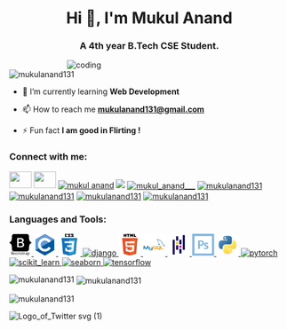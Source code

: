 <h1 align="center">Hi 👋, I'm Mukul Anand</h1>
<h3 align="center">A 4th year B.Tech CSE Student.</h3>

<img align="right" src="https://user-images.githubusercontent.com/55389276/140866485-8fb1c876-9a8f-4d6a-98dc-08c4981eaf70.gif" alt="coding" width="400">

<p align="left"> <img src="https://komarev.com/ghpvc/?username=mukulanand131&label=Profile%20views&color=0e75b6&style=flat" alt="mukulanand131" /> </p>

- 🌱 I’m currently learning **Web Development**

- 📫 How to reach me **mukulanand131@gmail.com**

- ⚡ Fun fact **I am good in Flirting !**

<h3 align="left">Connect with me:</h3>
<p align="left">
<!--   For twitter -->
<a href="https://twitter.com/mukul_anand___" ><img src="https://www.cdnlogo.com/logos/t/96/twitter-icon.svg" height="30" width="40" alt=""></a>
<!-- For Linked in -->
<a href="https://www.linkedin.com/in/mukul-anand-131-/" ><img src="https://www.cdnlogo.com/logos/l/15/linkedin-2013.svg" height="30" width="40" alt=""></a>
<!-- For Facebook -->
<a href="https://www.facebook.com/mukul.anand.146069/" target="blank"><img align="justify" src="https://www.cdnlogo.com/logos/f/91/facebook-icon.svg" alt="mukul anand" height="30" width="40" /></a>
<!-- for instagram -->
  <a href="https://cdnlogo.com/logo/instagram-icon_42137.html"><img src="https://www.cdnlogo.com/logos/i/32/instagram-icon.svg"></a>
<a href="https://instagram.com/mukul_anand___" target="blank"><img align="center" src="https://www.cdnlogo.com/logos/i/32/instagram-icon.svg" alt="mukul_anand___" height="30" width="40" /></a>
<a href="https://www.codechef.com/users/mukulanand131" target="blank"><img align="center" src="https://cdn.jsdelivr.net/npm/simple-icons@3.1.0/icons/codechef.svg" alt="mukulanand131" height="30" width="40" /></a>
<a href="https://www.hackerrank.com/mukulanand131" target="blank"><img align="center" src="https://raw.githubusercontent.com/rahuldkjain/github-profile-readme-generator/master/src/images/icons/Social/hackerrank.svg" alt="mukulanand131" height="30" width="40" /></a>
<a href="https://www.leetcode.com/mukulanand131" target="blank"><img align="center" src="https://raw.githubusercontent.com/rahuldkjain/github-profile-readme-generator/master/src/images/icons/Social/leet-code.svg" alt="mukulanand131" height="30" width="40" /></a>
<a href="https://auth.geeksforgeeks.org/user/mukulanand131" target="blank"><img align="center" src="https://raw.githubusercontent.com/rahuldkjain/github-profile-readme-generator/master/src/images/icons/Social/geeks-for-geeks.svg" alt="mukulanand131" height="30" width="40" /></a>
</p>

<h3 align="left">Languages and Tools:</h3>
<p align="left"> <a href="https://getbootstrap.com" target="_blank" rel="noreferrer"> <img src="https://raw.githubusercontent.com/devicons/devicon/master/icons/bootstrap/bootstrap-plain-wordmark.svg" alt="bootstrap" width="40" height="40"/> </a> <a href="https://www.cprogramming.com/" target="_blank" rel="noreferrer"> <img src="https://raw.githubusercontent.com/devicons/devicon/master/icons/c/c-original.svg" alt="c" width="40" height="40"/> </a> <a href="https://www.w3schools.com/css/" target="_blank" rel="noreferrer"> <img src="https://raw.githubusercontent.com/devicons/devicon/master/icons/css3/css3-original-wordmark.svg" alt="css3" width="40" height="40"/> </a> <a href="https://www.djangoproject.com/" target="_blank" rel="noreferrer"> <img src="https://cdn.worldvectorlogo.com/logos/django.svg" alt="django" width="40" height="40"/> </a> <a href="https://www.w3.org/html/" target="_blank" rel="noreferrer"> <img src="https://raw.githubusercontent.com/devicons/devicon/master/icons/html5/html5-original-wordmark.svg" alt="html5" width="40" height="40"/> </a> <a href="https://www.mysql.com/" target="_blank" rel="noreferrer"> <img src="https://raw.githubusercontent.com/devicons/devicon/master/icons/mysql/mysql-original-wordmark.svg" alt="mysql" width="40" height="40"/> </a> <a href="https://pandas.pydata.org/" target="_blank" rel="noreferrer"> <img src="https://raw.githubusercontent.com/devicons/devicon/2ae2a900d2f041da66e950e4d48052658d850630/icons/pandas/pandas-original.svg" alt="pandas" width="40" height="40"/> </a> <a href="https://www.photoshop.com/en" target="_blank" rel="noreferrer"> <img src="https://raw.githubusercontent.com/devicons/devicon/master/icons/photoshop/photoshop-line.svg" alt="photoshop" width="40" height="40"/> </a> <a href="https://www.python.org" target="_blank" rel="noreferrer"> <img src="https://raw.githubusercontent.com/devicons/devicon/master/icons/python/python-original.svg" alt="python" width="40" height="40"/> </a> <a href="https://pytorch.org/" target="_blank" rel="noreferrer"> <img src="https://www.vectorlogo.zone/logos/pytorch/pytorch-icon.svg" alt="pytorch" width="40" height="40"/> </a> <a href="https://scikit-learn.org/" target="_blank" rel="noreferrer"> <img src="https://upload.wikimedia.org/wikipedia/commons/0/05/Scikit_learn_logo_small.svg" alt="scikit_learn" width="40" height="40"/> </a> <a href="https://seaborn.pydata.org/" target="_blank" rel="noreferrer"> <img src="https://seaborn.pydata.org/_images/logo-mark-lightbg.svg" alt="seaborn" width="40" height="40"/> </a> <a href="https://www.tensorflow.org" target="_blank" rel="noreferrer"> <img src="https://www.vectorlogo.zone/logos/tensorflow/tensorflow-icon.svg" alt="tensorflow" width="40" height="40"/> </a> </p>

<p><img align="left" src="https://github-readme-stats.vercel.app/api/top-langs?username=mukulanand131&show_icons=true&locale=en&layout=compact" alt="mukulanand131" /></p>

<p>&nbsp;<img align="center" src="https://github-readme-stats.vercel.app/api?username=mukulanand131&show_icons=true&locale=en" alt="mukulanand131" /></p>

<p><img align="center" src="https://github-readme-streak-stats.herokuapp.com/?user=mukulanand131&" alt="mukulanand131" /></p>


![Logo_of_Twitter svg (1)](https://github.com/mukulanand131/mukulanand131/assets/79801919/81392d4e-79b4-4992-9293-da5a89549208)

